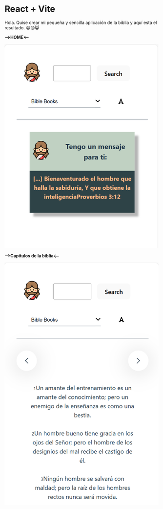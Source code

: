 # React + Vite

Hola. Quise crear mi pequeña y sencilla aplicación de la biblia y aquí está el resultado. 😁😊😸


**-->HOME<--**


![vista del home de mi aplicacion de la biblia](https://raw.githubusercontent.com/Cristina-Garcia/bible-app-react/main/public/home-bible-app.png)

**-->Capítulos de la biblia<--**

![vista de un capitulo elegido desglosado](https://raw.githubusercontent.com/Cristina-Garcia/bible-app-react/main/public/capitulos-bible-app.png)


